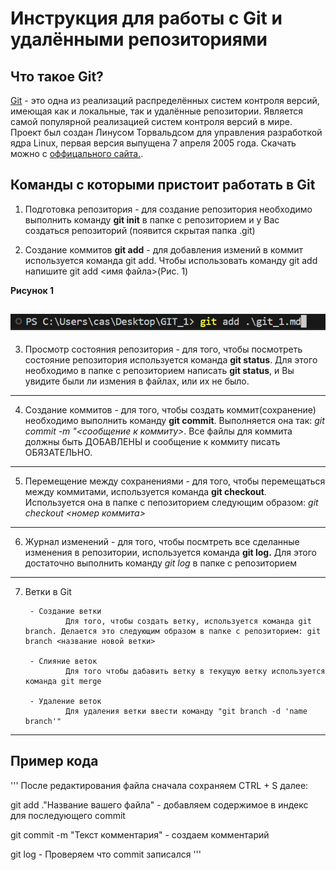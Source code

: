 # Инструкция для работы с Git и удалёнными репозиториями

## Что такое Git?

[Git](https://ru.wikipedia.org/wiki/Git "Википедиа") - это одна из реализаций распределённых систем контроля версий, имеющая как и локальные, так и удалённые репозитории. Является самой популярной реализацией систем контроля версий в мире. Проект был создан Линусом Торвальдсом для управления разработкой ядра Linux, первая версия выпущена 7 апреля 2005 года. Скачать можно с [оффицального сайта.](https://git-scm.com/).


## Команды с которыми пристоит работать в Git

1. Подготовка репозитория - для создание репозитория необходимо выполнить команду **git init** в папке с репозиторием и у Вас создаться репозиторий (появится скрытая папка .git)

2. Создание коммитов **git add** - для добавления измений в коммит используется команда git add. Чтобы использовать команду git add напишите git add <имя файла>(Рис. 1)

**Рисунок 1**

![](git_add.jpg)
---
3. Просмотр состояния репозитория - для того, чтобы посмотреть состояние репозитория используется команда **git status**. Для этого необходимо в папке с репозиторием написать **git status**, и Вы увидите были ли измения в файлах, или их не было.
---
4. Создание коммитов - для того, чтобы создать коммит(сохранение) необходимо выполнить команду **git commit**. Выполняется она так: _git commit -m "<сообщение к коммиту>_. Все файлы для коммита должны быть ДОБАВЛЕНЫ и сообщение к коммиту писать ОБЯЗАТЕЛЬНО.
---
5. Перемещение между сохранениями - для того, чтобы перемещаться между коммитами, используется команда **git checkout**. Используется она в папке с пепозиторием следующим образом: _git checkout <номер коммита>_
---
6. Журнал изменений - для того, чтобы посмтреть все сделанные изменения в репозитории, используется команда **git log.** Для этого достаточно выполнить команду _git log_ в папке с репозиторием
---

7. Ветки в Git

        - Создание ветки
                Для того, чтобы создать ветку, используется команда git branch. Делается это следующим образом в папке с репозиторием: git branch <название новой ветки>

        - Слияние веток
                Для того чтобы дабавить ветку в текущую ветку используется команда git merge

        - Удаление веток
                Для удаления ветки ввести команду "git branch -d 'name branch'"
---
## Пример кода
\'''
После редактирования файла сначала сохраняем CTRL + S далее:

git add .\"Название вашего файла" - добавляем содержимое в индекс для последующего commit

git commit -m "Текст комментария" - создаем комментарий

git log - Проверяем что commit записался
\'''






